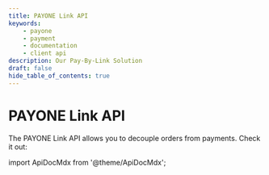 ```yaml
---
title: PAYONE Link API
keywords: 
    - payone
    - payment
    - documentation
    - client api
description: Our Pay-By-Link Solution
draft: false
hide_table_of_contents: true
---
```

# PAYONE Link API

The PAYONE Link API allows you to decouple orders from payments. Check it out:

import ApiDocMdx from '@theme/ApiDocMdx';

<ApiDocMdx id="payone-link-api" />
